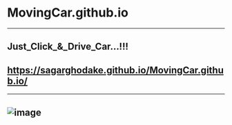 # MovingCar.github.io
-------------------------------
Just_Click_&_Drive_Car...!!!
-------------
https://sagarghodake.github.io/MovingCar.github.io/
----------------------------------------------------------------------------------

------------------------------------------
![image](https://user-images.githubusercontent.com/60310009/95494676-e4609000-09bb-11eb-90cf-05cdb6c3672b.png)
-------------------------------------
